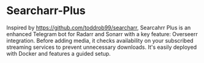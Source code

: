 # Searcharr-Plus
Inspired by https://github.com/toddrob99/searcharr, Searcahrr Plus is an enhanced Telegram bot for Radarr and Sonarr with a key feature: Overseerr integration. Before adding media, it checks availability on your subscribed streaming services to prevent unnecessary downloads. It's easily deployed with Docker and features a guided setup.
